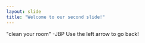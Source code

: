 ```yaml
---
layout: slide
title: "Welcome to our second slide!"
---
```

"clean your room" -JBP
Use the left arrow to go back!
